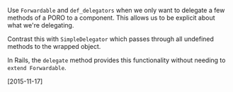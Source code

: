 Use `Forwardable` and `def_delegators` when we only want to delegate a few methods of a PORO to a component. This allows us to be explicit about what we're delegating.

Contrast this with `SimpleDelegator` which passes through all undefined methods to the wrapped object.

In Rails, the `delegate` method provides this functionality without needing to `extend Forwardable`.

[2015-11-17]
